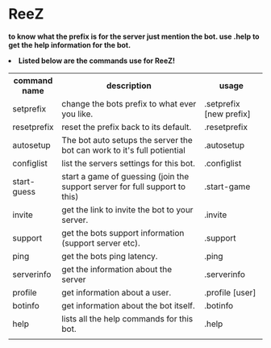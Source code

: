 <h1>ReeZ</h1>






























<b>to know what the prefix is for the server just mention the bot. use .help to get the help information for the bot.
<li>Listed below are the commands use for <strong>ReeZ<strong>!</li>

<table id="komuttlarr">
                    <tbody><tr class="header">
                        <th style="width:15%;">command name</th>
                        <th style="width:60%;">description</th>
                        <th style="width:25%;">usage</th>
                    </tr>
                    <tr>
                        <td>
                            setprefix
                        </td>
                        <td>
                            change the bots prefix to what ever you like.
                        </td>
                        <td>
                            .setprefix [new prefix]
                        </td>
                    </tr>
                    <tr>
                        <td>
                            resetprefix
                        </td>
                        <td>
                            reset the prefix back to its default.
                        </td>
                        <td>
                            .resetprefix
                        </td>
                    </tr>
                    <tr>
                        <td>autosetup</td>
                        <td>
                           The bot auto setups the server the bot can work to it's full potiential
                        </td>
                        <td>
                           .autosetup</td>
                    </tr>
                    <tr>
                        <td>configlist</td>
                        <td>
                            list the servers settings for this bot.
                        </td>
                        <td>
                            .configlist
                        </td>
                    </tr>
                    <tr>
                        <td>
                            start-guess
                        </td>
                        <td>
                            start a game of guessing (join the support server for full support to this)
                       </td>
                        <td>.start-game </td>
                    </tr>
                       <tr>
                        <td>invite</td>
                        <td>
                            get the link to invite the bot to your server.
                        </td>
                        <td>
                            .invite
                        </td>
                    </tr>
                       <tr>
                        <td>support</td>
                        <td>
                            get the bots support information (support server etc).
                        </td>
                        <td>
                            .support
                        </td>
                    </tr>
                       <tr>
                        <td>ping</td>
                        <td>
                            get the bots ping latency.
                        </td>
                        <td>
                            .ping
                        </td>
                    </tr>
                       <tr>
                        <td>serverinfo</td>
                        <td>
                           	get the information about the server
                        </td>
                        <td>
                            .serverinfo
                        </td>
                    </tr>
                       <tr>
                        <td>profile</td>
                        <td>
                            get information about a user.
                        </td>
                        <td>
                            .profile [user]
                        </td>
                    </tr>
                       <tr>
                        <td>botinfo</td>
                        <td>
                           	get information about the bot itself.
                        </td>
                        <td>
                            .botinfo
                        </td>
                    </tr>
                       <tr>
                        <td>help</td>
                        <td>
                            lists all the help commands for this bot.
                        </td>
                        <td>
                            .help
                        </td>
                    </tr>
                    <tr>
                        <td>
                    </tr>
                </tbody></table>



<style>
.columns .bot-img {
     border-radius: 4px !important;
     overflow: visible !important;
     box-shadow: none !important;
     background: none !important;
     box-shadow: none !important;
}
<p>.bot-img img {
-webkit-animation: mover 1.5s infinite  alternate;
animation: mover 1.5s infinite  alternate;
-webkit-animation-timing-function: ease-in-out;
animation-timing-function: ease-in-out;
-webkit-animation-iteration-count: infinite;
animation-iteration-count: infinite;
border-radius: 50%
}
.bot-img&gt;img {
border: 4px solid #ffbb00;
background-color: transparent;
}
.bot-img img {
-webkit-animation: mover 1.5s infinite  alternate;
animation: mover 1.5s infinite  alternate;
-webkit-animation-timing-function: ease-in-out;
animation-timing-function: ease-in-out;
-webkit-animation-iteration-count: infinite;
animation-iteration-count: infinite;
}
@-webkit-keyframes mover {
0% { transform: translateY(0); }
100% { transform: translateY(-20px); }
}<br>
@keyframes mover {
0% { transform: translateY(0); }
100% { transform: translateY(-20px); }
}
.columns .bot-img {
border-radius: 4px !important;
overflow: visible !important;
box-shadow: none !important;
background: none !important;
box-shadow: none !important;
}
.bot-name {
font-weight: bold;
font-style: oblique;
}
@keyframes rainbow-text {
0% {
color: #e87d7d;
}
2% {
color: #e88a7d;
}
4% {
color: #e8977d;
}
6% {
color: #e8a47d;
}
8% {
color: #e8b07d;
}
10% {
color: #e8bd7d;
}
12% {
color: #e8ca7d;
}
14% {
color: #e8d77d;
}
16% {
color: #e8e47d;
}
18% {
color: #dfe87d;
}
20% {
color: #d3e87d;
}
22% {
color: #c6e87d;
}
24% {
color: #b9e87d;
}
26% {
color: #ace87d;
}
28% {
color: #9fe87d;
}
30% {
color: #92e87d;
}
32% {
color: #86e87d;
}
34% {
color: #7de881;
}
36% {
color: #7de88e;
}
38% {
color: #7de89b;
}
40% {
color: #7de8a8;
}
42% {
color: #7de8b5;
}
44% {
color: #7de8c1;
}
46% {
color: #7de8ce;
}
48% {
color: #7de8db;
}
50% {
color: #7de8e8;
}
52% {
color: #7ddbe8;
}
54% {
color: #7dcee8;
}
56% {
color: #7dc1e8;
}
58% {
color: #7db5e8;
}
60% {
color: #7da8e8;
}
62% {
color: #7d9be8;
}
64% {
color: #7d8ee8;
}
66% {
color: #7d81e8;
}
68% {
color: #867de8;
}
70% {
color: #927de8;
}
72% {
color: #9f7de8;
}
74% {
color: #ac7de8;
}
76% {
color: #b97de8;
}
78% {
color: #c67de8;
}
80% {
color: #d37de8;
}
82% {
color: #df7de8;
}
84% {
color: #e87de4;
}
86% {
color: #e87dd7;
}
88% {
color: #e87dca;
}
90% {
color: #e87dbd;
}
92% {
color: #e87db0;
}
94% {
color: #e87da4;
}
96% {
color: #e87d97;
}
98% {
color: #e87d8a;
}
100% {
color: #e87d7d;
}
}</p>
<p>#bot-details-page .btn-like{
background-color:#fff;
}
   .votebutton{
  font-weight: bold;
  font-style: oblique;
  
  }
   body {
   background: url('https://media.giphy.com/media/12PKjIESkvfXri/giphy.gif') !important;
  }
</style>
